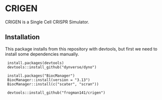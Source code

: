 # CRIGEN

CRIGEN is a Single Cell CRISPR Simulator.

## Installation

This package installs from this repository with devtools, but first we need to install some dependencies manually. 
```
 install.packages(devtools)
 devtools::install_github("dynverse/dyno")

 install.packages("BiocManager")
 BiocManager::install(version = "3.13")
 BiocManager::install(c("scater", "scran"))

 devtools::install_github("frogman141/crigen")
```
